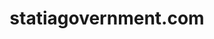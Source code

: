 ---
layout: post
title:  "statiagovernment.com"
internal_url:  "/dutchgov/statiagovernment.com.html"
subdomains_count: 4
all_subdomains_count: 9
urls_count: 4
ssl_rank: 0
http_rank: 70
url_link: /data/statiagovernment.com/urls.txt
all_subdomains_link: /data/statiagovernment.com/all_subdomains.txt
subdomains_link: /data/statiagovernment.com/subdomains.txt
categories: dutchgov
---